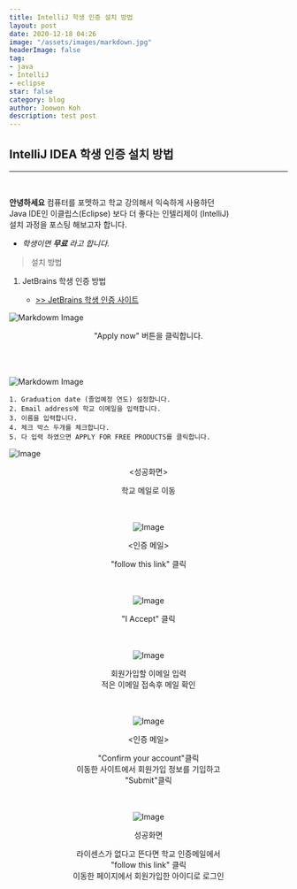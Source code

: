 ```yaml
---
title: IntelliJ 학생 인증 설치 방법 
layout: post
date: 2020-12-18 04:26
image: "/assets/images/markdown.jpg"
headerImage: false
tag:
- java
- IntelliJ
- eclipse
star: false
category: blog
author: Joowon Koh
description: test post
---
```

## IntelliJ IDEA 학생 인증 설치 방법
---
<br>

**안녕하세요**  컴퓨터를 포멧하고 학교 강의해서 익숙하게 사용하던   
Java IDE인 이클립스(Eclipse) 보다 더 좋다는 인텔리제이 (IntelliJ)  
설치 과정을 포스팅 해보고자 합니다.  
- *학생이면 **무료** 라고 합니다.*  
>설치 방법 

1. JetBrains 학생 인증 방법 
    
    - [>> JetBrains 학생 인증 사이트](https://www.jetbrains.com/community/education/#students)

![Markdowm Image](/assets/images/2/1.jpg) 
<center>"Apply now" 버튼을 클릭합니다.</center>
<br>
<br>
<br>


![Markdowm Image](/assets/images/2/2.jpg) 

    1. Graduation date (졸업예정 연도) 설정합니다. 
    2. Email address에 학교 이메일을 입력합니다.
    3. 이름을 입력합니다.
    4. 체크 박스 두개를 체크합니다.
    5. 다 입력 하였으면 APPLY FOR FREE PRODUCTS를 클릭합니다.

![Image](../assets/images/2/3.jpg) <center><성공화면></center>

<center>학교 메일로 이동<center>
<br>
<br>

![Image](../assets/images/2/4.jpg)<center><인증 메일></center>
<center>"follow this link" 클릭<center>
<br>
<br>

![Image](../assets/images/2/5.jpg)


<center>"I Accept" 클릭<center>
<br>
<br>


![Image](../assets/images/2/6.jpg)
<center>회원가입할 이메일 입력<center>
<center>적은 이메일 접속후 메일 확인<center>
<br>
<br>

![Image](../assets/images/2/7.jpg)<center><인증 메일></center>
<center>"Confirm your account"클릭<center>
<center>이동한 사이트에서 회원가입 정보를 기입하고<center>
<center>"Submit"클릭<center>
<br>
<br>

![Image](../assets/images/2/9.jpg)<center>성공화면</center>
<center>라이센스가 없다고 뜬다면 학교 인증메일에서 <center>
<center>"follow this link" 클릭<center>
<center>이동한 페이지에서 회원가입한 아이디로 로그인<center>